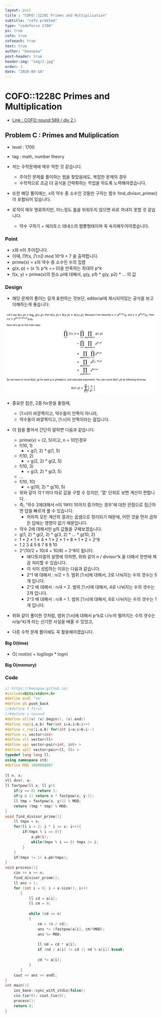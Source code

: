 ```yaml
---
layout: post
title : "COFO::1228C Primes and Multiplication"
subtitle: "cofo problem"
type: "codeforce 1700"
ps: true
cofo: true
cofoeach: true
text: true
author: "beenpow"
post-header: true
header-img: "img/1.jpg"
order: 1
date: "2020-09-14"
---
```

# COFO::1228C Primes and Multiplication
- [Link : COFO::round 589 ( div 2 )](https://codeforces.com/problemset/problem/1228/C)

## Problem C : Primes and Muliplication

- level : 1700
- tag : math, number theory
- 저는 수학문제에 매우 약한 것 같습니다.
  - 주어진 문제를 풀이하는 법을 찾았음에도, 복잡한 문제의 경우
  - 수학적으로 조금 더 공식을 간략화하는 작업을 하도록 노력해야겠습니다.

- 또한 해당 풀이에는, x의 약수 중 소수인 것들만 구하는 함수 find_divisor_prime()이 포함되어 있습니다.
- 로직이 매우 명료하지만, 어느정도 틀을 외워두지 않으면 바로 꺼내지 못할 것 같습니다.
  - 약수 구하기 + 에라토스 테네스의 짬뽕형태이며 꼭 숙지해두어야겠습니다.

### Point
- x와 n이 주어집니다.
- 이때, ∏f(x, [1:n]) mod 10^9 + 7 을 출력합니다.
- prime(x) = x의 약수 중 소수인 수의 집합
- g(x, p) = (x % p^k == 0)을 만족하는 최대의 p^k
- f(x, y) = prime(x)의 원소 pi에 대해서, g(y, p1) * g(y, p2) * ... 의 값

### Design
- 해당 문제의 풀이는 길게 표현하는 것보단, editorial에 제시되어있는 공식을 보고 이해하는게 좋습니다.

![img1](/img/2020-09-14-cofo-1228C-1.png)

- 중요한 점은, 2중 for문을 돌릴때,
  - [1:n]이 바깥쪽이고, 약수들이 안쪽이 아니라,
  - 약수들이 바깥쪽이고, [1:n]이 안쪽이라는 점입니다.
- 이 점을 풀어서 간단히 말하면 다음과 같습니다.
  - prime(x) = {2, 5}이고, n = 10인경우
  - f(10, 1)
    - = g(1, 2) * g(1, 5)
  - f(10, 2)
    - = g(2, 2) * g(2, 5)
  - f(10, 3)
    - = g(3, 2) * g(3, 5)
  - ...
  - f(10, 10)
    - = g(10, 2) * g(10, 5)
  - 위와 같이 각 f 마다 따로 값을 구할 수 있지만, '열' 단위로 보면 계산이 편합니다.
  - 즉, '약수 2에대해서 n이 1부터 10까지 증가하는 경우'에 대한 관점으로 접근하면 답을 빠르게 풀 수 있습니다.
    - 어차피 모든 계산의 결과는 곱셈으로 정리되기 때문에, 어떤 것을 먼저 곱하든 답에는 영향이 없기 때문입니다.
  - 약수 2에 대해서만 g의 값들을 구해보겠습니다.
  - g(1, 2) * g(2, 2) * g(3, 2) * ... * g(10, 2)
  - 1 * 2 * 1 * 4 * 1 * 2 * 1 * 8 * 1 * 2 = 2^8
  - 1   2   3   4   5   6   7   8   9  10
  - 2^(10/2 + 10/4 + 10/8) = 2^8이 됩니다.
    - 에디토리얼의 설명에 의하면, 위와 같이 n / divisor^k 을 더해서 한번에 제곱 처리할 수 있습니다.
    - 이 식이 성립하는 이유는 다음과 같습니다.
    - 2^1 에 대해서 : n/2 = 5. 범위 [1:n]에 대해서, 2로 나눠지는 수의 갯수는 5개 입니다.
    - 2^2 에 대해서 : n/4 = 2. 범위 [1:n]에 대해서, 4로 나눠지는 수의 갯수는 2개 입니다.
    - 2^3 에 대해서 : n/8 = 1. 범위 [1:n]에 대해서, 8로 나눠지는 수의 갯수는 1개 입니다.

- 위와 같이 풀이한 것처럼, 범위 [1:n]에 대해서 p^k로 나누어 떨어지는 수의 갯수는 n/(p^k)개 라는 신기한 사실을 배울 수 있었고,
- 다른 수학 문제 풀이에도 꼭 활용해야겠습니다.

#### Big O(time)
- O( root(x) + log(logx * logn)

#### Big O(memory)

### Code

```cpp
// https://beenpow.github.io/
#include<bits/stdc++.h>
#define endl '\n'
#define pb push_back
//#define f first
//#define s second
#define all(v) (v).begin(), (v).end()
#define rep(i,a,b) for(int i=a;i<b;i++)
#define r_rep(i,a,b) for(int i=a;i>b;i--)
#define vi vector<int>
#define vll vector<ll>
#define vpi vector<pair<int, int> >
#define vpll vector<pair<ll, ll> >
typedef long long ll;
using namespace std;
#define MOD 1000000007

ll n, x;
vll dvsr, a;
ll fastpow(ll x, ll y){
    if(y == 0) return 1;
    if(y & 1) return x * fastpow(x, y-1);
    ll tmp = fastpow(x, y/2) % MOD;
    return (tmp * tmp) % MOD;
}
void find_divisor_prime(){
    ll tmpx = x;
    for(ll i = 2; i * i <= x; i++){
        if(tmpx % i == 0){
            a.pb(i);
            while(tmpx % i == 0) tmpx /= i;
        }
    }
    if(tmpx != 1) a.pb(tmpx);
}
void process(){
    cin >> x >> n;
    find_divisor_prime();
    ll ans = 1;
    for (int i = 0; i < a.size(); i++)
       {
           ll cd = a[i];
           ll cm = 0;
    
           while (cd <= n)
           {
               cm = (n / cd);
               ans *= (fastpow(a[i], cm)%MOD);
               ans %= MOD;
    
               ll nd = cd * a[i];
               if (nd / a[i] != cd || nd % a[i]) break;
    
               cd *= a[i];
           }
       }
    cout << ans << endl;
}
int main(){
    ios_base::sync_with_stdio(false);
    cin.tie(0); cout.tie(0);
    process();
    return 0;
}
```

